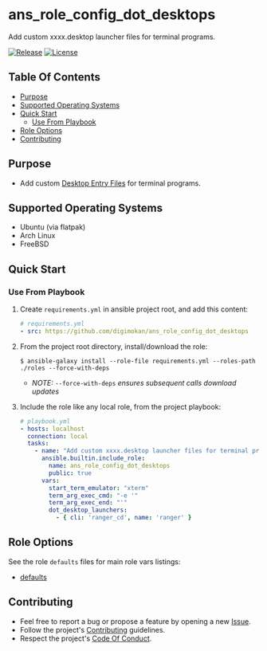 # ans_role_config_dot_desktops

Add custom xxxx.desktop launcher files for terminal programs.

[![Release](https://img.shields.io/github/release/digimokan/ans_role_config_dot_desktops.svg?label=release)](https://github.com/digimokan/ans_role_config_dot_desktops/releases/latest "Latest Release Notes")
[![License](https://img.shields.io/badge/license-MIT-blue.svg?label=license)](LICENSE.md "Project License")

## Table Of Contents

* [Purpose](#purpose)
* [Supported Operating Systems](#supported-operating-systems)
* [Quick Start](#quick-start)
    * [Use From Playbook](#use-from-playbook)
* [Role Options](#role-options)
* [Contributing](#contributing)

## Purpose

* Add custom [Desktop Entry Files](https://specifications.freedesktop.org/desktop-entry-spec/desktop-entry-spec-latest.html)
  for terminal programs.

## Supported Operating Systems

* Ubuntu (via flatpak)
* Arch Linux
* FreeBSD

## Quick Start

### Use From Playbook

1. Create `requirements.yml` in ansible project root, and add this content:

   ```yaml
   # requirements.yml
   - src: https://github.com/digimokan/ans_role_config_dot_desktops
   ```

2. From the project root directory, install/download the role:

   ```shell
   $ ansible-galaxy install --role-file requirements.yml --roles-path ./roles --force-with-deps
   ```

   * _NOTE:_ `--force-with-deps` _ensures subsequent calls download updates_

3. Include the role like any local role, from the project playbook:

   ```yaml
   # playbook.yml
   - hosts: localhost
     connection: local
     tasks:
       - name: "Add custom xxxx.desktop launcher files for terminal programs"
         ansible.builtin.include_role:
           name: ans_role_config_dot_desktops
           public: true
         vars:
           start_term_emulator: "xterm"
           term_arg_exec_cmd: "-e '"
           term_arg_exec_end: "'"
           dot_desktop_launchers:
             - { cli: 'ranger_cd', name: 'ranger' }
   ```

## Role Options

See the role `defaults` files for main role vars listings:

  * [defaults](../defaults/main/)

## Contributing

* Feel free to report a bug or propose a feature by opening a new
  [Issue](https://github.com/digimokan/ans_role_config_dot_desktops/issues).
* Follow the project's [Contributing](CONTRIBUTING.md) guidelines.
* Respect the project's [Code Of Conduct](CODE_OF_CONDUCT.md).

